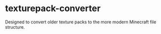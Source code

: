 # texturepack-converter
Designed to convert older texture packs to the more modern Minecraft file structure.
